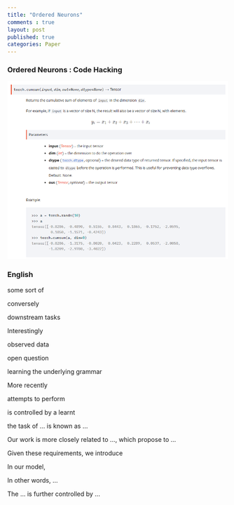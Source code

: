 ```yaml
---
title: "Ordered Neurons"
comments : true
layout: post
published: true
categories: Paper
---
```


### Ordered Neurons : Code Hacking

![torch.cumsum](./assets/torch.cumsum.PNG)


### English

some sort of 

conversely

downstream tasks

Interestingly

observed data

open question

learning the underlying grammar

More recently

attempts to perform

is controlled by a learnt

the task of ... is known as ...

Our work is more closely related to ..., which propose to ...

Given these requirements, we introduce

In our model, 

In other words, ...

The ... is further controlled by ...


